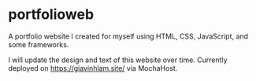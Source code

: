 # portfolioweb
A portfolio website I created for myself using HTML, CSS, JavaScript, and some frameworks.

I will update the design and text of this website over time. Currently deployed on https://giavinhlam.site/ via MochaHost.
